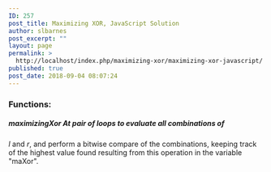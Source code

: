 ```yaml
---
ID: 257
post_title: Maximizing XOR, JavaScript Solution
author: slbarnes
post_excerpt: ""
layout: page
permalink: >
  http://localhost/index.php/maximizing-xor/maximizing-xor-javascript/
published: true
post_date: 2018-09-04 08:07:24
---
```

### Functions:

##### maximizingXor At pair of loops to evaluate all combinations of 

*l* and *r*, and perform a bitwise compare of the combinations, keeping track of the highest value found resulting from this operation in the variable "maXor".